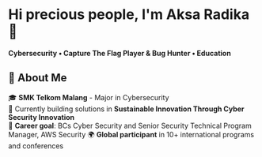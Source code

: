 # Hi precious people, I'm Aksa Radika 👋

**Cybersecurity • Capture The Flag Player & Bug Hunter • Education**

## 🚀 About Me

🎓 **SMK Telkom Malang** - Major in Cybersecurity  
🔭 Currently building solutions in **Sustainable Innovation Through Cyber Security Innovation**  
🎯 **Career goal**: BCs Cyber Security and Senior Security Technical Program Manager, AWS Security
🌍 **Global participant** in 10+ international programs and conferences  
